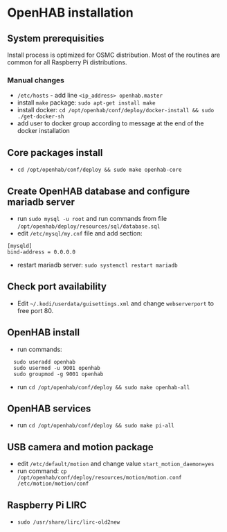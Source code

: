 # OpenHAB installation

## System prerequisities

Install process is optimized for OSMC distribution. Most of the routines are common for all Raspberry Pi distributions.

### Manual changes

- `/etc/hosts` - add line `<ip_address> openhab.master`
- install `make` package: `sudo apt-get install make`
- install docker: `cd /opt/openhab/conf/deploy/docker-install && sudo ./get-docker-sh`
- add user to docker group according to message at the end of the docker installation

## Core packages install

- `cd /opt/openhab/conf/deploy && sudo make openhab-core`

## Create OpenHAB database and configure mariadb server

- run `sudo mysql -u root` and run commands from file `/opt/openhab/deploy/resources/sql/database.sql`
- edit `/etc/mysql/my.cnf` file and add section:

```$xslt
[mysqld]
bind-address = 0.0.0.0
```

- restart mariadb server: `sudo systemctl restart mariadb`

## Check port availability

- Edit `~/.kodi/userdata/guisettings.xml` and change `webserverport` to free port 80.

## OpenHAB install

- run commands:

```$xslt
  sudo useradd openhab
  sudo usermod -u 9001 openhab
  sudo groupmod -g 9001 openhab
```

- run `cd /opt/openhab/conf/deploy && sudo make openhab-all`

## OpenHAB services

- run `cd /opt/openhab/conf/deploy && sudo make pi-all`

## USB camera and motion package

- edit `/etc/default/motion` and change value `start_motion_daemon=yes`
- run command: `cp /opt/openhab/conf/deploy/resources/motion/motion.conf /etc/motion/motion/conf`

## Raspberry Pi LIRC

- `sudo /usr/share/lirc/lirc-old2new`
